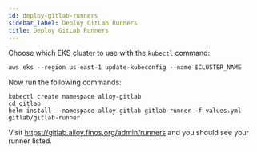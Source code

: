 ```yaml
---
id: deploy-gitlab-runners
sidebar_label: Deploy GitLab Runners
title: Deploy GitLab Runners
---
```


Choose which EKS cluster to use with the `kubectl` command:
```
aws eks --region us-east-1 update-kubeconfig --name $CLUSTER_NAME
```

Now run the following commands:
```
kubectl create namespace alloy-gitlab
cd gitlab
helm install --namespace alloy-gitlab gitlab-runner -f values.yml gitlab/gitlab-runner
```

Visit https://gitlab.alloy.finos.org/admin/runners and you should see your runner listed.